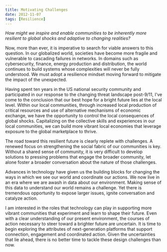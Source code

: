 ```yaml
---
title: Motivating Challenges
date: 2012-11-07
tags: [Resilience]
---
```


*How might we inspire and enable communities to be inherently more resilient to global shocks and adaptive to changing realities?* 

Now, more than ever, it is imperative to search for viable answers to this question. In our globalized world, societies have become more fragile and vulnerable to cascading failures in networks. In domains such as cybersecurity, finance, energy production and distribution, the world continues to build systems whose complexities will never be fully understood. We must adopt a resilience mindset moving forward to mitigate the impact of the unexpected.

Having spent ten years in the US national security community and participated in our response to the changing threat landscape post-9/11, I've come to the conclusion that our best hope for a bright future lies at the local level. Within our local communities, through increased local production of critical resources and use of alternative mechanisms of economic exchange, we have the opportunity to control the local consequences of global shocks. Capitalizing on the collective skills and experiences in our local communities, we can build more vibrant local economies that leverage exposure to the global marketplace to thrive.

The road toward this resilient future is clearly replete with challenges. A renewed focus on strengthening the social fabric of our communities is key. Without a shared sense of community, it is very difficult to develop solutions to pressing problems that engage the broader community, let alone foster a broader conversation about the nature of those challenges.

Advances in technology have given us the building blocks for changing the ways in which we see our world and coordinate our actions. We now live in an era where we are awash in data about our environment. Making sense of this data to understand our world remains a challenge. Yet there is tremendous opportunity to expose larger issues, ignite conversation and catalyze action.

I am interested in the roles that technology can play in supporting more vibrant communities that experiment and learn to shape their future. Even with a clear understanding of our present environment, the courses of action necessary to steer toward a brighter future are uncertain. It is time to begin exploring the attributes of next-generation platforms that support connection, engagement and coordinated action. Given the uncertainties that lie ahead, there is no better time to tackle these design challenges than now.